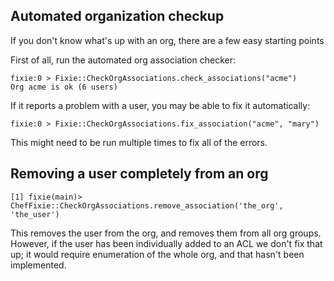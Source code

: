 


Automated organization checkup
----------

If you don't know what's up with an org, there are a few easy starting
points

First of all, run the automated org association checker:

    fixie:0 > Fixie::CheckOrgAssociations.check_associations("acme")
    Org acme is ok (6 users)

If it reports a problem with a user, you may be able to fix it
automatically:

    fixie:0 > Fixie::CheckOrgAssociations.fix_association("acme", "mary")

This might need to be run multiple times to fix all of the errors.


Removing a user completely from an org
-----------

    [1] fixie(main)> ChefFixie::CheckOrgAssociations.remove_association('the_org', 'the_user')

This removes the user from the org, and removes them from all org
groups. However, if the user has been individually added to an ACL we
don't fix that up; it would require enumeration of the whole org, and
that hasn't been implemented.
